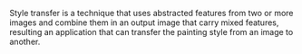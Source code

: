 Style transfer is a technique that uses abstracted features from two or more images and combine them in an output image that carry mixed features, resulting an application that can transfer the painting style from an image to another.
